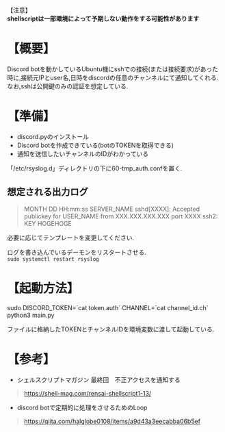 【注意】  
**shellscriptは一部環境によって予期しない動作をする可能性があります**

# 【概要】  
Discord botを動かしているUbuntu機にsshでの接続(または接続要求)があった時に,接続元IPとuser名,日時をdiscordの任意のチャンネルにて通知してくれる.
なお,sshは公開鍵のみの認証を想定している.

# 【準備】
 - discord.pyのインストール  
 - Discord botを作成できている(botのTOKENを取得できる)  
 - 通知を送信したいチャンネルのIDがわかっている  

「/etc/rsyslog.d」ディレクトリの下に60-tmp_auth.confを置く.  
  
## 想定される出力ログ  
> MONTH DD HH:mm:ss SERVER_NAME sshd[XXXX]: Accepted publickey for USER_NAME from XXX.XXX.XXX.XXX port XXXX ssh2: KEY HOGEHOGE  

必要に応じてテンプレートを変更してください.  

ログを書き込んでいるデーモンをリスタートさせる.  
`sudo systemctl restart rsyslog`

# 【起動方法】  
sudo DISCORD_TOKEN=\`cat token.auth\` CHANNEL=\`cat channel_id.ch\` python3 main.py

ファイルに格納したTOKENとチャンネルIDを環境変数に渡して起動している.


# 【参考】  
 - シェルスクリプトマガジン 最終回　不正アクセスを通知する  
> https://shell-mag.com/rensai-shellscript1-13/
 - discord botで定期的に処理をさせるためのLoop
> https://qiita.com/halglobe0108/items/a9d43a3eecabba06b5ef

